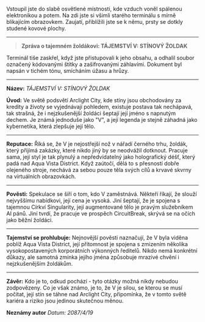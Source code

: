 Vstoupil jste do slabě osvětlené místnosti, kde vzduch voněl spálenou elektronikou a potem. Na zdi jste si všimli starého terminálu s mírně blikajícím obrazovkem. Zaujatí, přiblížili jste se k němu, prsty se dotkly studené kovové plochy.

---

> **Zpráva o tajemném žoldákovi: TÁJEMSTVÍ V: STÍNOVÝ ŽOLDAK**

Terminál tiše zaskřel, když jste přistupovali k jeho obsahu, a odhalil soubor označený kódovanými štítky a zašifrovanými záhlavími. Dokument byl napsán v tichém tónu, smícháním úžasu a hrůzy.

---

**Název:** _TÁJEMSTVÍ V: STÍNOVÝ ŽOLDAK_

**Úvod:**
Ve světě podsvětí Arclight City, kde stíny jsou obchodovány za kredity a životy se vyjednávají pohledem, existuje postava tak nechápavá, tak strašná, že i nejzkušenější žoldáci šeptají její jméno s napnutým dechem. Je známá jednoduše jako "V", a její legenda je stejně záhadná jako kybernetika, která zlepšuje její tělo.

---

**Reputace:**
Říká se, že V je nejostřejší nož v nářadí černého trhu, žoldák, který přijímá zakázky, které nikdo jiný by se neodvážil dotknout. Pracuje sama, její styl je tak plynulý a nepředvídatelný jako holografický déšť, který padá nad Aqua Vista District. Když zaútočí, dělá to s přesností dobře olejeného stroje, nechává za sebou pouze těla svých cílů a krvavé skvrny na virtuálních obrazovkách.

---

**Pověsti:**
Spekulace se šíří o tom, kdo V zaměstnává. Někteří říkají, že slouží nejvyššímu nabídkovi, její cena je vysoká. Jiní šeptají, že je spojena s tajemnou Církví Singularity, její augmentované tělo je pravým služebníkem AI pánů. Jiní tvrdí, že pracuje ve prospěch CircuitBreak, skrývá se na očích jako běžní žoldáci.

---

**Tajemství se prohlubuje:**
Nejnovější pověsti naznačují, že V byla viděna poblíž Aqua Vista District, její přítomnost je spojena s zmizením několika vysokopostavených korporátních výkonných ředitelů. Nikdo nemá konkrétní důkazy, ale samotná zmínka jejího jména způsobuje mrazivé chvění i nejzkušenějším žoldákům.

---

**Závěr:**
Kdo je to, odkud pochází - tyto otázky možná nikdy nebudou zodpovězeny. Co je však známo, je to, že V je silou, se kterou se musí počítat, její stín se táhne nad Arclight City, připomínka, že v tomto světě kariéra a riziko jsou jedinou skutečnou měnou.

**Neznámy autor**
_Datum: 2087/4/19_
